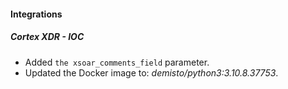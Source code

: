 
#### Integrations
##### Cortex XDR - IOC
- Added `the xsoar_comments_field` parameter.
- Updated the Docker image to: *demisto/python3:3.10.8.37753*.
